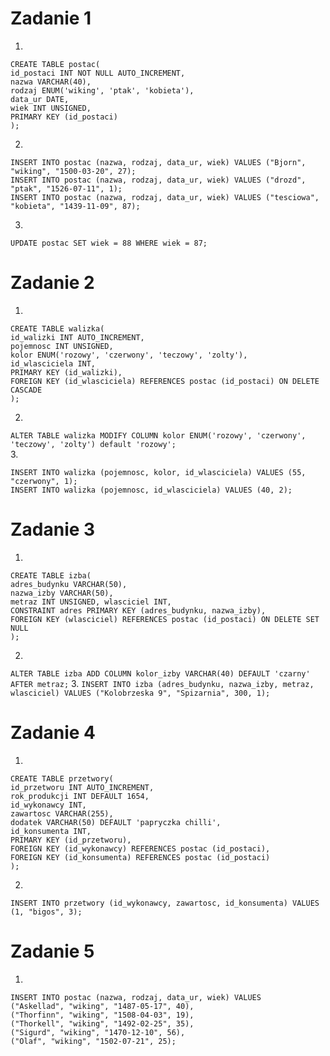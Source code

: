 # Zadanie 1
1.  
```
CREATE TABLE postac(
id_postaci INT NOT NULL AUTO_INCREMENT,  
nazwa VARCHAR(40),  
rodzaj ENUM('wiking', 'ptak', 'kobieta'),  
data_ur DATE,  
wiek INT UNSIGNED,
PRIMARY KEY (id_postaci)
);
```
2.
```
INSERT INTO postac (nazwa, rodzaj, data_ur, wiek) VALUES ("Bjorn", "wiking", "1500-03-20", 27);
INSERT INTO postac (nazwa, rodzaj, data_ur, wiek) VALUES ("drozd", "ptak", "1526-07-11", 1);
INSERT INTO postac (nazwa, rodzaj, data_ur, wiek) VALUES ("tesciowa", "kobieta", "1439-11-09", 87);
```
3.
`UPDATE postac SET wiek = 88 WHERE wiek = 87;`
# Zadanie 2
1.
```
CREATE TABLE walizka(
id_walizki INT AUTO_INCREMENT,
pojemnosc INT UNSIGNED,
kolor ENUM('rozowy', 'czerwony', 'teczowy', 'zolty'),
id_wlasciciela INT,
PRIMARY KEY (id_walizki),
FOREIGN KEY (id_wlasciciela) REFERENCES postac (id_postaci) ON DELETE CASCADE
);
```
2.
`ALTER TABLE walizka MODIFY COLUMN kolor ENUM('rozowy', 'czerwony', 'teczowy', 'zolty') default 'rozowy';`  
3.
```
INSERT INTO walizka (pojemnosc, kolor, id_wlasciciela) VALUES (55, "czerwony", 1);
INSERT INTO walizka (pojemnosc, id_wlasciciela) VALUES (40, 2);
```
# Zadanie 3
1.
```
CREATE TABLE izba(
adres_budynku VARCHAR(50),
nazwa_izby VARCHAR(50),
metraz INT UNSIGNED, wlasciciel INT,
CONSTRAINT adres PRIMARY KEY (adres_budynku, nazwa_izby),
FOREIGN KEY (wlasciciel) REFERENCES postac (id_postaci) ON DELETE SET NULL
);
```
2.
`ALTER TABLE izba ADD COLUMN kolor_izby VARCHAR(40) DEFAULT 'czarny' AFTER metraz;`
3.
`INSERT INTO izba (adres_budynku, nazwa_izby, metraz, wlasciciel) VALUES ("Kolobrzeska 9", "Spizarnia", 300, 1);`
# Zadanie 4
1.
```
CREATE TABLE przetwory(
id_przetworu INT AUTO_INCREMENT,
rok_produkcji INT DEFAULT 1654,
id_wykonawcy INT,
zawartosc VARCHAR(255),
dodatek VARCHAR(50) DEFAULT 'papryczka chilli',
id_konsumenta INT,
PRIMARY KEY (id_przetworu),
FOREIGN KEY (id_wykonawcy) REFERENCES postac (id_postaci),
FOREIGN KEY (id_konsumenta) REFERENCES postac (id_postaci)
);
```
2.
`INSERT INTO przetwory (id_wykonawcy, zawartosc, id_konsumenta) VALUES (1, "bigos", 3);`
# Zadanie 5
1.
```
INSERT INTO postac (nazwa, rodzaj, data_ur, wiek) VALUES
("Askellad", "wiking", "1487-05-17", 40),
("Thorfinn", "wiking", "1508-04-03", 19),
("Thorkell", "wiking", "1492-02-25", 35),
("Sigurd", "wiking", "1470-12-10", 56),
("Olaf", "wiking", "1502-07-21", 25);
```
